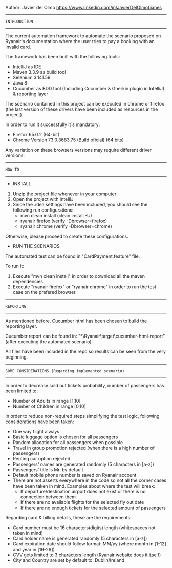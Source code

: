 Author: Javier del Olmo
https://www.linkedin.com/in/JavierDelOlmoLianes

--------------------
	INTRODUCTION
--------------------
The current automation framework to automate the scenario proposed on Ryanair's documentation where the user tries to pay a booking with an invalid card. 

The framework has been built with the following tools:

- IntelliJ as IDE
- Maven 3.3.9 as build tool
- Selenium 3.141.59
- Java 8
- Cucumber as BDD tool (Including Cucumber & Gherkin plugin in IntelliJ) & reporting layer



The scenario contained in this project can be executed in chrome or firefox (the last version of these drivers have been included as resources in the project). 

In order to run it successfully it´s mandatory:
- Firefox 65.0.2 (64-bit)
- Chrome Version 73.0.3683.75 (Build oficial) (64 bits)

Any variation on these browsers versions may require different driver versions.

-------------
	HOW TO
-------------
* INSTALL
1. Unzip the project file whenever in your computer
2. Open the project with IntelliJ
3. Since the .idea settings have been included, you should see the following run configurations:
	- mvn clean install (clean install -U)
	- ryanair firefox (verify -Dbrowser=firefox)
	- ryanair chrome (verify -Dbrowser=chrome)

Otherwise, please proceed to create these configurations.

* RUN THE SCENARIOS

The automated test can be found in "CardPayment.feature" file.

To run it:
1. Execute "mvn clean install" in order to download all the maven dependencies
2. Execute "ryanair firefox" or "ryanair chrome" in order to run the test case on the prefered browser.

-----------------
	REPORTING
-----------------
As mentioned before, Cucumber html has been chosen to build the reporting layer.

Cucumber report can be found in: "*\Ryanair\target\cucumber-html-report" (after executing the automated scenario)

All files have been included in the repo so results can be seen from the very beginning.

--------------------------------------------------------------------
	SOME CONSIDERATIONS (Regarding implemented scenario)
--------------------------------------------------------------------
In order to decrease sold out tickets probability, number of passengers has been limited to:
- Number of Adults in range [1,10]
- Number of Children in range [0,10]

In order to reduce non-required steps simplifying the test logic, following considerations have been taken:
- One way flight always
- Basic luggage option is chosen for all passengers
- Random allocation for all passengers when possible
- Travel in group promotion rejected (when there is a high number of passengers)
- Renting car option rejected
- Passengers' names are generated randomly (5 characters in [a-z])
- Passengers' title is Mr. by default
- Default mobile phone number is saved on Ryanair account
- There are not asserts everywhere in the code so not all the corner cases have been taken in mind.
  Examples about where the test will break:
  	- If departure/destination airport does not exist or there is no connection between them
  	- If there are no available flights for the selected fly out date
  	- If there are no enough tickets for the selected amount of passengers


Regarding card & billing details, these are the requirements:
- Card number must be 16 characters(digits) length (whitespaces not taken in mind)
- Card holder name is generated randomly (5 characters in [a-z])
- Card expiration date should follow format: MM/yy (where month in [1-12] and year in [19-29])
- CVV gets limited to 3 characters length (Ryanair website does it itself)
- City and Country are set by default to: Dublin/Ireland
